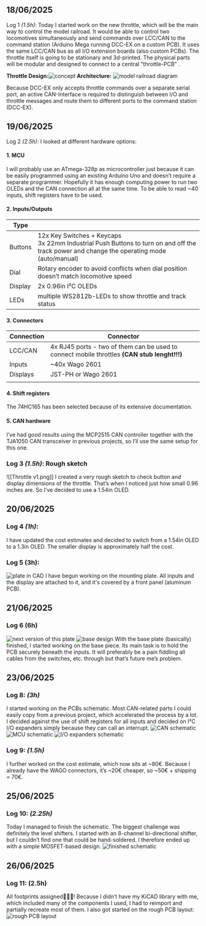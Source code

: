 ## 18/06/2025
Log 1 *(1.5h)*: 
Today I started work on the new throttle, which will be the main way to control the model railroad. It would be able to control two locomotives simultaneously and send commands over LCC/CAN to the command station (Arduino Mega running DCC-EX on a custom PCB). It uses the same LCC/CAN bus as all I/O extension boards (also custom PCBs).
The throttle itself is going to be stationary and 3d-printed. The physical parts will be modular and designed to connect to a central "throttle-PCB" .

**Throttle Design:**![concept](./old_concept.png)
**Architecture:** ![model railroad diagram](./old_diagram_LCC.png)

Because DCC-EX only accepts throttle commands over a separate serial port, an active CAN-Interface is required to distinguish between I/O and throttle messages and route them to different ports to the command station (DCC-EX).

## 19/06/2025
Log 2 *(2.5h)*:
I looked at different hardware options:
#### 1. MCU
I will probably use an ATmega-328p as microcontroller just because it can be easily programmed using an existing Arduino Uno and doesn’t require a separate programmer. Hopefully it has enough computing power to run two OLEDs and the CAN connection all at the same time. To be able to read ~40 inputs, shift registers have to be used.
#### 2. Inputs/Outputs

| Type    |                                                                                                                                               |
| ------- | --------------------------------------------------------------------------------------------------------------------------------------------- |
| Buttons | 12x Key Switches + Keycaps<br>3x 22mm  Industrial Push Buttons to turn on and off the track power and change the operating mode (auto/manual) |
| Dial    | Rotary encoder to avoid conflicts when dial position doesn’t match locomotive speed                                                           |
| Display | 2x 0.96in I²C OLEDs                                                                                                                           |
| LEDs    | multiple WS2812b-LEDs to show throttle and track status                                                                                       |
#### 3. Connectors

| Connection | Connector                                                                                    |
| ---------- | -------------------------------------------------------------------------------------------- |
| LCC/CAN    | 4x RJ45 ports - two of them can be used to connect mobile throttles **(CAN stub lenght!!!)** |
| Inputs     | ~40x Wago 2601                                                                               |
| Displays   | JST-PH or Wago 2601                                                                          |
|            |                                                                                              |
#### 4. Shift registers
The 74HC165 has been selected because of its extensive documentation.
#### 5. CAN hardware
I’ve had good results using the MCP2515 CAN controller together with the TJA1050 CAN transceiver in previous projects, so I’ll use the same setup for this one.

### Log 3 *(1.5h)*: Rough sketch
![[Throttle v1.png]]
I created a very rough sketch to check button and display dimensions of the throttle. That’s when I noticed just how small 0.96 inches are. So I’ve decided to use a 1.54in OLED.

## 20/06/2025
### Log 4 *(1h)*:
I have updated the cost estimates and decided to switch from a 1.54in OLED to a 1.3in OLED. The smaller display is approximately half the cost.

### Log 5 (3h):
![plate in CAD](./old_plate_cad.png)
I have begun working on the mounting plate. All inputs and the display are attached to it, and it's covered by a front panel (aluminum PCB).

## 21/06/2025
### Log 6 (6h)
![next version of this plate](./old_plate_cad_v2.png)
![base design](./old_base_cad.png)
With the base plate (basically) finished, I started working on the base piece. Its main task is to hold the PCB securely beneath the inputs. It will preferably be a pain fiddling all cables from the switches, etc. through but that’s future me’s problem.

## 23/06/2025
### Log 8: *(3h)*
I started working on the PCBs schematic. Most CAN-related parts I could easily copy from a previous project, which accelerated the process by a lot. I decided against the use of shift registers for all inputs and decided on I²C I/O expanders simply because they can call an interrupt.
![CAN schematic](./old_schematic_can.png)
![MCU schematic](./old_schematic_mcu.png)
![I/O expanders schematic](./old_schematic_io.png)
### Log 9: *(1.5h)*
I further worked on the cost estimate, which now sits at ~80€. Because I already have the WAGO connectors, it’s ~20€ cheaper, so ~50€ + shipping = 70€.

## 25/06/2025
### Log 10: *(2.25h)*
Today I managed to finish the schematic. The biggest challenge was definitely the level shifters. I started with an 8-channel bi-directional shifter, but I couldn’t find one that could be hand-soldered. I therefore ended up with a simple MOSFET-based design.
![finished schematic](./old_schematic_finished.png)

## 26/06/2025
### Log 11: (2.5h)
All footprints assigned🎉🎉🎉! Because I didn’t have my KiCAD library with me, which included many of the components I used, I had to reimport and partially recreate most of them. I also got started on the rough PCB layout:
![rough PCB layout](./old_pcb_3d.png)
